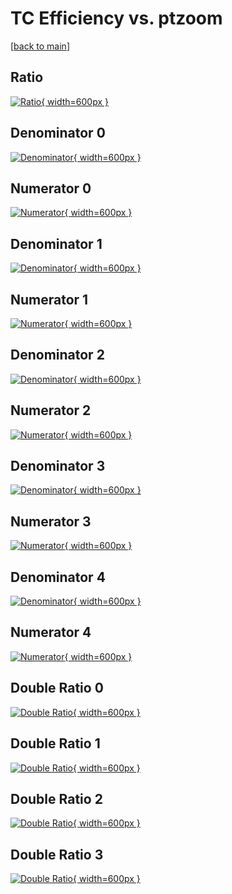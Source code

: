 # TC Efficiency vs. ptzoom

[[back to main](./)]



## Ratio

[![Ratio](../mtv/var/TC_xtr_0_-1_eff_ptzoom.png){ width=600px }](../mtv/var/TC_xtr_0_-1_eff_ptzoom.pdf)

## Denominator 0

[![Denominator](../mtv/den/TC_xtr_0_-1_eff_ptzoom_den0.png){ width=600px }](../mtv/den/TC_xtr_0_-1_eff_ptzoom_den0.pdf)

## Numerator 0

[![Numerator](../mtv/num/TC_xtr_0_-1_eff_ptzoom_num0.png){ width=600px }](../mtv/num/TC_xtr_0_-1_eff_ptzoom_num0.pdf)

## Denominator 1

[![Denominator](../mtv/den/TC_xtr_0_-1_eff_ptzoom_den1.png){ width=600px }](../mtv/den/TC_xtr_0_-1_eff_ptzoom_den1.pdf)

## Numerator 1

[![Numerator](../mtv/num/TC_xtr_0_-1_eff_ptzoom_num1.png){ width=600px }](../mtv/num/TC_xtr_0_-1_eff_ptzoom_num1.pdf)

## Denominator 2

[![Denominator](../mtv/den/TC_xtr_0_-1_eff_ptzoom_den2.png){ width=600px }](../mtv/den/TC_xtr_0_-1_eff_ptzoom_den2.pdf)

## Numerator 2

[![Numerator](../mtv/num/TC_xtr_0_-1_eff_ptzoom_num2.png){ width=600px }](../mtv/num/TC_xtr_0_-1_eff_ptzoom_num2.pdf)

## Denominator 3

[![Denominator](../mtv/den/TC_xtr_0_-1_eff_ptzoom_den3.png){ width=600px }](../mtv/den/TC_xtr_0_-1_eff_ptzoom_den3.pdf)

## Numerator 3

[![Numerator](../mtv/num/TC_xtr_0_-1_eff_ptzoom_num3.png){ width=600px }](../mtv/num/TC_xtr_0_-1_eff_ptzoom_num3.pdf)

## Denominator 4

[![Denominator](../mtv/den/TC_xtr_0_-1_eff_ptzoom_den4.png){ width=600px }](../mtv/den/TC_xtr_0_-1_eff_ptzoom_den4.pdf)

## Numerator 4

[![Numerator](../mtv/num/TC_xtr_0_-1_eff_ptzoom_num4.png){ width=600px }](../mtv/num/TC_xtr_0_-1_eff_ptzoom_num4.pdf)

## Double Ratio 0

[![Double Ratio](../mtv/ratio/TC_xtr_0_-1_eff_ptzoom_ratio0.png){ width=600px }](../mtv/ratio/TC_xtr_0_-1_eff_ptzoom_ratio0.pdf)

## Double Ratio 1

[![Double Ratio](../mtv/ratio/TC_xtr_0_-1_eff_ptzoom_ratio1.png){ width=600px }](../mtv/ratio/TC_xtr_0_-1_eff_ptzoom_ratio1.pdf)

## Double Ratio 2

[![Double Ratio](../mtv/ratio/TC_xtr_0_-1_eff_ptzoom_ratio2.png){ width=600px }](../mtv/ratio/TC_xtr_0_-1_eff_ptzoom_ratio2.pdf)

## Double Ratio 3

[![Double Ratio](../mtv/ratio/TC_xtr_0_-1_eff_ptzoom_ratio3.png){ width=600px }](../mtv/ratio/TC_xtr_0_-1_eff_ptzoom_ratio3.pdf)


